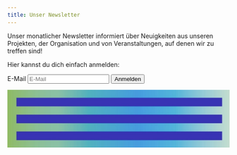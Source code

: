 ```yaml
---
title: Unser Newsletter
---
```


Unser monatlicher Newsletter informiert über Neuigkeiten aus unseren Projekten, der Organisation und von Veranstaltungen, auf denen wir zu treffen sind!


Hier kannst du dich einfach anmelden:

<form method="post" action="https://te917244a.emailsys1a.net/172/4129/5126005eed/subscribe/form.html?_g=1655987201" class="c__newsletter">
  <label for="email" class="sr-only">E-Mail</label>
  <input type="text" name="email" class="c__newsletter__input" id="email" placeholder="E-Mail" value="" required>
  <span class="input-group-btn">
    <button type="submit" class="c__newsletter__btn">Anmelden</button>
    <span style="position: absolute; left: -5000px;"></span>
  </span>
</form>

<p align="left">
  <img src="/files/images/newsletter1.jpg" alt="illustration" width="1000">
</p>
